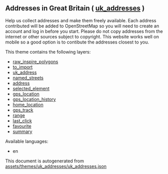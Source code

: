 [//]: # (WARNING: this file is automatically generated. Please find the sources at the bottom and edit those sources)



 Addresses in Great Britain ( [uk_addresses](https://mapcomplete.org/uk_addresses) ) 
-------------------------------------------------------------------------------------



Help us collect addresses and make them freely available. Each address contributed will be added to OpenStreetMap so you will need to create an account and log in before you start. Please do not copy addresses from the internet or other sources subject to copyright. This website works well on mobile so a good option is to contibute the addresses closest to you.

This theme contains the following layers:



  - [raw_inspire_polygons](../Layers/raw_inspire_polygons.md)
  - [to_import](../Layers/to_import.md)
  - [uk_address](../Layers/uk_address.md)
  - [named_streets](../Layers/named_streets.md)
  - [address](../Layers/address.md)
  - [selected_element](../Layers/selected_element.md)
  - [gps_location](../Layers/gps_location.md)
  - [gps_location_history](../Layers/gps_location_history.md)
  - [home_location](../Layers/home_location.md)
  - [gps_track](../Layers/gps_track.md)
  - [range](../Layers/range.md)
  - [last_click](../Layers/last_click.md)
  - [favourite](../Layers/favourite.md)
  - [summary](../Layers/summary.md)


Available languages:



  - en
 

This document is autogenerated from [assets/themes/uk_addresses/uk_addresses.json](https://github.com/pietervdvn/MapComplete/blob/develop/assets/themes/uk_addresses/uk_addresses.json)

